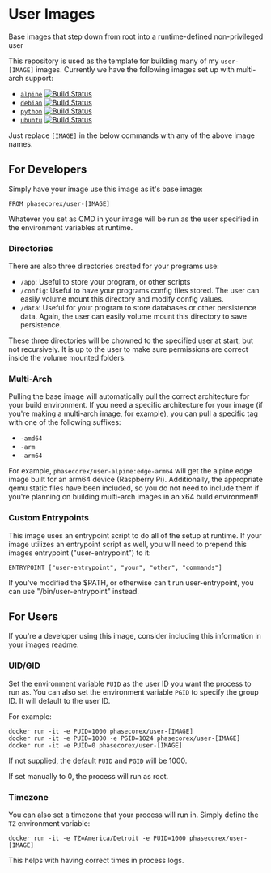 # User Images
Base images that step down from root into a runtime-defined non-privileged user

This repository is used as the template for building many of my `user-[IMAGE]` images. Currently we have the following images set up with multi-arch support:

- [`alpine`](https://git.pcxserver.com/PhasecoreX/docker-user-alpine) [![Build Status](https://ci.pcxserver.com/api/badges/PhasecoreX/docker-user-alpine/status.svg)](https://ci.pcxserver.com/PhasecoreX/docker-user-alpine)
- [`debian`](https://git.pcxserver.com/PhasecoreX/docker-user-debian) [![Build Status](https://ci.pcxserver.com/api/badges/PhasecoreX/docker-user-debian/status.svg)](https://ci.pcxserver.com/PhasecoreX/docker-user-debian)
- [`python`](https://git.pcxserver.com/PhasecoreX/docker-user-python) [![Build Status](https://ci.pcxserver.com/api/badges/PhasecoreX/docker-user-python/status.svg)](https://ci.pcxserver.com/PhasecoreX/docker-user-python)
- [`ubuntu`](https://git.pcxserver.com/PhasecoreX/docker-user-ubuntu) [![Build Status](https://ci.pcxserver.com/api/badges/PhasecoreX/docker-user-ubuntu/status.svg)](https://ci.pcxserver.com/PhasecoreX/docker-user-ubuntu)

Just replace `[IMAGE]` in the below commands with any of the above image names.

## For Developers
Simply have your image use this image as it's base image:
```
FROM phasecorex/user-[IMAGE]
```
Whatever you set as CMD in your image will be run as the user specified in the environment variables at runtime.

### Directories
There are also three directories created for your programs use:
- `/app`: Useful to store your program, or other scripts
- `/config`: Useful to have your programs config files stored. The user can easily volume mount this directory and modify config values.
- `/data`: Useful for your program to store databases or other persistence data. Again, the user can easily volume mount this directory to save persistence.

These three directories will be chowned to the specified user at start, but not recursively. It is up to the user to make sure permissions are correct inside the volume mounted folders.

### Multi-Arch
Pulling the base image will automatically pull the correct architecture for your build environment. If you need a specific architecture for your image (if you're making a multi-arch image, for example), you can pull a specific tag with one of the following suffixes:

- `-amd64`
- `-arm`
- `-arm64`

For example, `phasecorex/user-alpine:edge-arm64` will get the alpine edge image built for an arm64 device (Raspberry Pi). Additionally, the appropriate qemu static files have been included, so you do not need to include them if you're planning on building multi-arch images in an x64 build environment!

### Custom Entrypoints
This image uses an entrypoint script to do all of the setup at runtime. If your image utilizes an entrypoint script as well, you will need to prepend this images entrypoint ("user-entrypoint") to it:
```
ENTRYPOINT ["user-entrypoint", "your", "other", "commands"]
```
If you've modified the $PATH, or otherwise can't run user-entrypoint, you can use "/bin/user-entrypoint" instead.

## For Users
If you're a developer using this image, consider including this information in your images readme.

### UID/GID
Set the environment variable `PUID` as the user ID you want the process to run as.
You can also set the environment variable `PGID` to specify the group ID. It will default to the user ID.

For example:
```
docker run -it -e PUID=1000 phasecorex/user-[IMAGE]
docker run -it -e PUID=1000 -e PGID=1024 phasecorex/user-[IMAGE]
docker run -it -e PUID=0 phasecorex/user-[IMAGE]
```
If not supplied, the default `PUID` and `PGID` will be 1000.

If set manually to 0, the process will run as root.

### Timezone
You can also set a timezone that your process will run in. Simply define the `TZ` environment variable:
```
docker run -it -e TZ=America/Detroit -e PUID=1000 phasecorex/user-[IMAGE]
```
This helps with having correct times in process logs.

